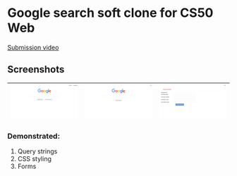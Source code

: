# Google search soft clone for CS50 Web

[Submission video](https://youtu.be/UG-ruIlpgas)


## Screenshots
|![Search](/static/images/screenshot_1.png)|![Image Search](/static/images/screenshot_2.png)|![Adv. Search](/static/images/screenshot_3.png)|
|---|---|---|


### Demonstrated:
1) Query strings
2) CSS styling
3) Forms

